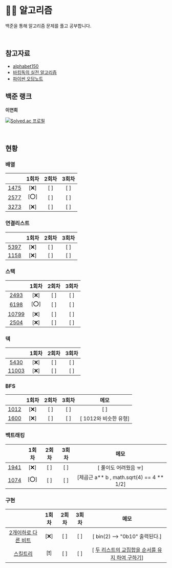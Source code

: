 # 🧙‍♀️ 알고리즘

백준을 통해 알고리즘 문제를 풀고 공부합니다.

<br>

## 참고자료 
  - [alphabet150](https://alphabet150.com/)
  - [바킹독의 실전 알고리즘](https://github.com/encrypted-def/basic-algo-lecture/blob/master/workbook.md)
  - [파이썬 오답노트](https://wholesale-rosehip-5b0.notion.site/239e707bd8664904bc5a46fbf01e83d6?pvs=4)


## 백준 랭크
**이연희**

[![Solved.ac
프로필](http://mazassumnida.wtf/api/v2/generate_badge?boj=lyh951212)](https://solved.ac/lyh951212)

<br>

## 현황

### 배열
|      | 1회차| 2회차| 3회차 |
| :--: | :--: | :--: | :--: |
|[1475](https://www.acmicpc.net/problem/1475)| [❌] | [ ] | [ ] |
|[2577](https://www.acmicpc.net/problem/2577)| [⭕] | [ ] | [ ] |
|[3273](https://www.acmicpc.net/problem/3273)| [❌] | [ ] | [ ] |


### 연결리스트
|      | 1회차| 2회차| 3회차 |
| :--: | :--: | :--: | :--: |
|[5397](https://www.acmicpc.net/problem/5397)| [❌] | [ ] | [ ] |
|[1158](https://www.acmicpc.net/problem/1158)| [❌] | [ ] | [ ] |

### 스택
|      | 1회차| 2회차| 3회차 |
| :--: | :--: | :--: | :--: |
|[2493](https://www.acmicpc.net/problem/2493)| [❌] | [ ] | [ ] |
|[6198](https://www.acmicpc.net/problem/6198)| [⭕] | [ ] | [ ] |
|[10799](https://www.acmicpc.net/problem/10799)| [❌] | [ ] | [ ] |
|[2504](https://www.acmicpc.net/problem/2504)| [❌] | [ ] | [ ] |

### 덱
|      | 1회차| 2회차| 3회차 |
| :--: | :--: | :--: | :--: |
|[5430](https://www.acmicpc.net/problem/5430)| [❌] | [ ] | [ ] |
|[11003](https://www.acmicpc.net/problem/11003)| [❌] | [ ] | [ ] |

### BFS
|      | 1회차| 2회차| 3회차 | 메모 |
| :--: | :--: | :--: | :--: | :--: |
|[1012](https://www.acmicpc.net/problem/1012)| [❌] | [ ] | [ ] | [ ] |
|[1600](https://www.acmicpc.net/problem/1600)| [❌] | [ ] | [ ] | [ 1012와 비슷한 유형] |

### 백트래킹
|      | 1회차| 2회차| 3회차 | 메모 |
| :--: | :--: | :--: | :--: | :--: |
|[1941](https://www.acmicpc.net/problem/1941)| [❌] | [ ] | [ ] | [ 풀이도 어려웠음 ㅠ] |
|[1074](https://www.acmicpc.net/problem/1074)| [⭕] | [ ] | [ ] | [제곱근 a** b , math.sqrt(4) == 4 ** 1/2] |


### 구현
|      | 1회차| 2회차| 3회차 | 메모 |
| :--: | :--: | :--: | :--: | :--: |
|[2개이하로 다른 비트](https://school.programmers.co.kr/tryouts/72111/challenges?language=python3)| [❌] | [ ] | [ ] | [ bin(2) --> "0b10" 출력된다.] |
|[스킬트리](https://school.programmers.co.kr/tryouts/72112/challenges?language=python3)| [❗] | [ ] | [ ] | [ [두 리스트의 교집합을 순서를 유지 하여 구하기](https://bio-info.tistory.com/114)] |




